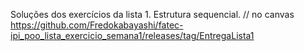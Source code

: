Soluções dos exercícios da lista 1.
Estrutura sequencial.
// no canvas https://github.com/Fredokabayashi/fatec-ipi_poo_lista_exercicio_semana1/releases/tag/EntregaLista1
